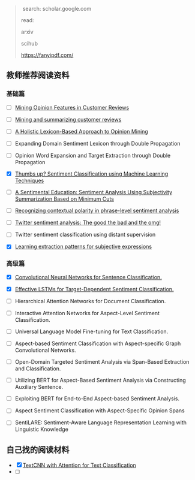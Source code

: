 > ​	search: scholar.google.com
>
> read:
>
> arxiv
>
> scihub
>
> https://fanyipdf.com/

## 教师推荐阅读资料

### 基础篇

- [ ] [Mining Opinion Features in Customer Reviews](https://pdfs.semanticscholar.org/ee6c/726b55c66d4c222556cfae62a4eb69aa86b7.pdf)
- [ ] [Mining and summarizing customer reviews](https://dl.acm.org/ft_gateway.cfm?id=1014073&ftid=273854&dwn=1&CFID=31820074&CFTOKEN=13a258fdb7bd5dc6-36B9B821-0F11-4F99-2E990D33802A3C60)
- [ ] [A Holistic Lexicon-Based Approach to Opinion Mining](https://www.cs.uic.edu/~liub/FBS/opinion-mining-final-WSDM.pdf)
- [ ] Expanding Domain Sentiment Lexicon through Double Propagation
- [ ] Opinion Word Expansion and Target Extraction through Double Propagation
- [x] [Thumbs up? Sentiment Classification using Machine Learning Techniques](https://arxiv.org/pdf/cs/0205070)
- [ ] [A Sentimental Education: Sentiment Analysis Using Subjectivity Summarization Based on Minimum Cuts](https://arxiv.org/pdf/cs/0409058)
- [ ] [Recognizing contextual polarity in phrase-level sentiment analysis](http://www.aclweb.org/anthology/H05-1044)
- [ ] [Twitter sentiment analysis: The good the bad and the omg!](https://www.aaai.org/ocs/index.php/icwsm/icwsm11/paper/download/2857/3251)
- [ ] Twitter sentiment classification using distant supervision
- [x] [Learning extraction patterns for subjective expressions](http://www.aclweb.org/anthology/W03-1014)



###  高级篇

- [x] [Convolutional Neural Networks for Sentence Classification.](https://arxiv.org/pdf/1408.5882)
- [x] [Effective LSTMs for Target-Dependent Sentiment Classification.](https://arxiv.org/pdf/1512.01100)
- [ ] Hierarchical Attention Networks for Document Classification.
- [ ] Interactive Attention Networks for Aspect-Level Sentiment Classification.
- [ ] Universal Language Model Fine-tuning for Text Classification.
- [ ] Aspect-based Sentiment Classification with Aspect-specific Graph Convolutional Networks.
- [ ] Open-Domain Targeted Sentiment Analysis via Span-Based Extraction and Classification.
- [ ] Utilizing BERT for Aspect-Based Sentiment Analysis via Constructing Auxiliary Sentence.
- [ ] Exploiting BERT for End-to-End Aspect-based Sentiment Analysis.
- [ ] Aspect Sentiment Classification with Aspect-Specific Opinion Spans
- [ ] SentiLARE: Sentiment-Aware Language Representation Learning with Linguistic Knowledge



## 自己找的阅读材料

- [x] [TextCNN with Attention for Text Classification](https://arxiv.org/ftp/arxiv/papers/2108/2108.01921.pdf)
- [ ] 